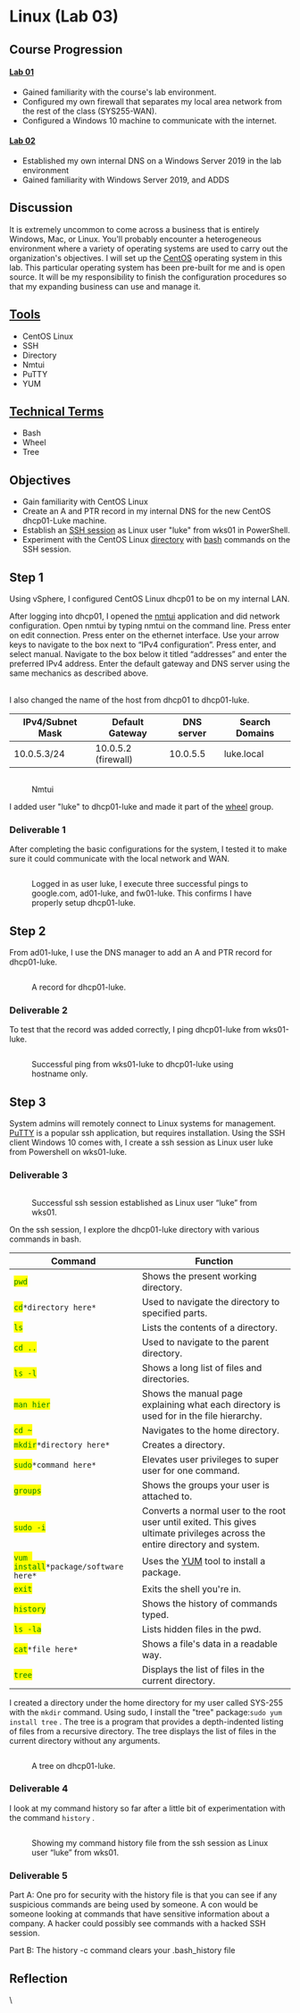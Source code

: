 # Linux (Lab 03)

## Course Progression

#### [Lab 01](virtual-firewall-and-windows-10-configuration.md)

* Gained familiarity with the course's lab environment.&#x20;
* Configured my own firewall that separates my local area network from the rest of the class (SYS255-WAN).&#x20;
* Configured a Windows 10 machine to communicate with the internet.&#x20;

#### [Lab 02](windows-server-2019-adds-and-dns.md)&#x20;

* Established my own internal DNS on a Windows Server 2019 in the lab environment&#x20;
* Gained familiarity with Windows Server 2019, and ADDS&#x20;

## Discussion&#x20;

It is extremely uncommon to come across a business that is entirely Windows, Mac, or Linux. You'll probably encounter a heterogeneous environment where a variety of operating systems are used to carry out the organization's objectives. I will set up the [CentOS](../tools.md#centos-linux) operating system in this lab. This particular operating system has been pre-built for me and is open source. It will be my responsibility to finish the configuration procedures so that my expanding business can use and manage it. &#x20;

## [Tools](../tools.md)&#x20;

* CentOS Linux&#x20;
* SSH&#x20;
* Directory
* Nmtui
* PuTTY
* YUM

## [Technical Terms](../technical-terms.md)&#x20;

* Bash
* Wheel
* Tree

## Objectives&#x20;

* Gain familiarity with CentOS Linux&#x20;
* Create an A and PTR record in my internal DNS for the new CentOS dhcp01-Luke machine.&#x20;
* Establish an [SSH session](../tools.md#ssh) as Linux user "luke" from wks01 in PowerShell.
* Experiment with the CentOS Linux [directory](../tools.md#directory) with [bash](../technical-terms.md#bash) commands on the SSH session.

## Step 1&#x20;

Using vSphere, I configured CentOS Linux dhcp01 to be on my internal LAN. &#x20;

After logging into dhcp01, I opened the [nmtui](../tools.md#nmtui) application and did network configuration. Open nmtui by typing nmtui on the command line. Press enter on edit connection. Press enter on the ethernet interface. Use your arrow keys to navigate to the box next to “IPv4 configuration”. Press enter, and select manual. Navigate to the box below it titled “addresses” and enter the preferred IPv4 address. Enter the default gateway and DNS server using the same mechanics as described above.

\
&#x20;I also changed the name of the host from dhcp01 to dhcp01-luke.

| IPv4/Subnet Mask | Default Gateway     | DNS server | Search Domains |
| ---------------- | ------------------- | ---------- | -------------- |
| 10.0.5.3/24      | 10.0.5.2 (firewall) | 10.0.5.5   | luke.local     |

<figure><img src="../../.gitbook/assets/image (5) (1) (1) (1) (1).png" alt=""><figcaption><p>Nmtui</p></figcaption></figure>

I added user "luke" to dhcp01-luke and made it part of the [wheel](../technical-terms.md#wheel) group.&#x20;

### Deliverable 1

After completing the basic configurations for the system, I tested it to make sure it could communicate with the local network and WAN.&#x20;

<figure><img src="https://lh5.googleusercontent.com/mCvDnXsnKK3_-oRsKKA6a7uNhmJasHzEqCv-sKkacO_oq5it4Jr_hWTmHj6FejnD0zF8HH3A_fLtWbnWpxjh1l96SfyRpHzgb4dXJljKdvjuWmo3sVwgjjIEnfg0BDfyNnIqdesKO7LrNRS_f-4w9o4" alt=""><figcaption><p>Logged in as user luke, I execute three successful pings  to google.com, ad01-luke, and fw01-luke. This confirms I have properly setup dhcp01-luke.</p></figcaption></figure>

## Step 2

From ad01-luke, I use the DNS manager to add an A and PTR record for dhcp01-luke.&#x20;

<figure><img src="../../.gitbook/assets/image (9).png" alt=""><figcaption><p>A record for dhcp01-luke.</p></figcaption></figure>

### Deliverable 2

To test that the record was added correctly, I ping dhcp01-luke from wks01-luke.

<figure><img src="https://lh6.googleusercontent.com/iauQMTBo0zZSJM5kKxP5UTiinDL_SJOliF_W4mvz6qLQjoE5_D7fzHE60SmveK2cNebKBOG3-gxvqMsFf7iVfewKYoPyMupJg3FJruGUeh1c4KOovJZf_mmyDq0Bg_dsz5uDQH3jvxrSaghZ71nbJEI" alt=""><figcaption><p>Successful ping from wks01-luke to dhcp01-luke using hostname only.</p></figcaption></figure>

## Step 3&#x20;

System admins will remotely connect to Linux systems for management. [PuTTY](../tools.md#putty) is a popular ssh application, but requires installation. Using the SSH client Windows 10 comes with, I create a ssh session as Linux user luke from Powershell on wks01-luke.

### Deliverable 3

<figure><img src="https://lh5.googleusercontent.com/qBWcRsMHSnxyC-2imlWxpeAd65XVfOJigGkE3djpqrjNNn-FEBtDD7LpfVm0dmZ9L29xix8JmsVjuqHk-LSf7sRGiHMkbjckVtUzGbHHXqx7h7MyIX7xvlYMoPweoJ06inQGE-S3Ue9UYKFsIZhQ4rs" alt=""><figcaption><p>Successful ssh session established as Linux user “luke” from wks01.</p></figcaption></figure>

On the ssh session, I explore the dhcp01-luke directory with various commands in bash.&#x20;

| Command                                                                  | Function                                                                                                                     |
| ------------------------------------------------------------------------ | ---------------------------------------------------------------------------------------------------------------------------- |
| <mark style="color:green;">`pwd`</mark>                                  | Shows the present working directory.                                                                                         |
| <mark style="color:green;">`cd`</mark>`*directory here*`                 | Used to navigate the directory to specified parts.                                                                           |
| <mark style="color:green;">`ls`</mark>                                   | Lists the contents of a directory.                                                                                           |
| <mark style="color:green;">`cd ..`</mark>                                | Used to navigate to the parent directory.                                                                                    |
| <mark style="color:green;">`ls -l`</mark>                                | Shows a long list of files and directories.                                                                                  |
| <mark style="color:green;">`man hier`</mark>                             | Shows the manual page explaining what each directory is used for in the file hierarchy.                                      |
| <mark style="color:green;">`cd ~`</mark>                                 | Navigates to the home directory.                                                                                             |
| <mark style="color:green;">`mkdir`</mark>`*directory here*`              | Creates a directory.                                                                                                         |
| <mark style="color:green;">`sudo`</mark>`*command here*`                 | Elevates user privileges to super user for one command.                                                                      |
| <mark style="color:green;">`groups`</mark>                               | Shows the groups your user is attached to.                                                                                   |
| <mark style="color:green;">`sudo -i`</mark>                              | Converts a normal user to the root user until exited. This gives ultimate privileges across the entire directory and system. |
| <mark style="color:green;">`yum install`</mark>`*package/software here*` | Uses the [YUM](../tools.md#yum) tool to install a package.                                                                   |
| <mark style="color:green;">`exit`</mark>                                 | Exits the shell you're in.                                                                                                   |
| <mark style="color:green;">`history`</mark>                              | Shows the history of commands typed.                                                                                         |
| <mark style="color:green;">`ls -la`</mark>                               | Lists hidden files in the pwd.                                                                                               |
| <mark style="color:green;">`cat`</mark>`*file here*`                     | Shows a file's data in a readable way.                                                                                       |
| <mark style="color:green;">`tree`</mark>                                 | Displays the list of files in the current directory.                                                                         |

I created a directory under the home directory for my user called SYS-255 with the `mkdir` command. Using sudo, I install the "tree" package:`sudo yum install tree` . The tree is a program that provides a depth-indented listing of files from a recursive directory. The tree displays the list of files in the current directory without any arguments.&#x20;

<figure><img src="../../.gitbook/assets/image (7) (1).png" alt=""><figcaption><p>A tree on dhcp01-luke.</p></figcaption></figure>

### Deliverable 4

I look at my command history so far after a little bit of experimentation with the command `history` .

<figure><img src="https://lh6.googleusercontent.com/7_vMyJKzdLJO-BoY8QC0bfkG1a998rj8ocIP7hmUJxWn9iI3p2ad7q7EGgU1yvSq6SWU83QcC2YmDJKWd6ysXPAa_o1jfuHSSDdhXk4t3TD2xdSQtAB4TIi1fQwYHaoUtTo8-Mo-HAVABoHhxhaixcQ" alt=""><figcaption><p>Showing my command history file from the ssh session as Linux user “luke” from wks01.</p></figcaption></figure>

### Deliverable 5

Part A: One pro for security with the history file is that you can see if any suspicious commands are being used by someone. A con would be someone looking at commands that have sensitive information about a company. A hacker could possibly see commands with a hacked SSH session.

Part B: The history -c command clears your .bash\_history file

## Reflection





\
